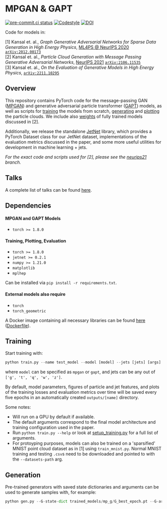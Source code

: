 # MPGAN & GAPT

[![pre-commit.ci status](https://results.pre-commit.ci/badge/github/rkansal47/MPGAN/main.svg)](https://results.pre-commit.ci/latest/github/rkansal47/MPGAN/main)
[![Codestyle](https://img.shields.io/badge/code%20style-black-000000.svg)](https://github.com/psf/black)
[![DOI](https://zenodo.org/badge/382939833.svg)](https://zenodo.org/badge/latestdoi/382939833)

Code for models in:


[1] Kansal et. al., *Graph Generative Adversarial Networks for Sparse Data Generation in High Energy Physics*, [ML4PS @ NeurIPS 2020](https://ml4physicalsciences.github.io/2020/) [`arXiv:2012.00173`](https://arxiv.org/abs/2012.00173) \
[2] Kansal et. al., *Particle Cloud Generation with Message Passing Generative Adversarial Networks*, [NeurIPS 2021](https://proceedings.neurips.cc/paper/2021/hash/c8512d142a2d849725f31a9a7a361ab9-Abstract.html) [`arXiv:2106.11535`](https://arxiv.org/abs/2106.11535) \
[3] Kansal et. al., *On the Evaluation of Generative Models in High Energy Physics*, [`arXiv:2211.10295`](https://arxiv.org/abs/2211.10295)


## Overview

This repository contains PyTorch code for the message-passing GAN ([MPGAN](mpgan/model.py)) and generative adversarial particle transformer ([GAPT]((gapt/model.py))) models, as well as scripts for [training](train.py) the models from scratch, [generating](gen.py) and [plotting](plotting.py) the particle clouds. 
We include also [weights](trained_models) of fully trained models discussed in [2]. 

Additionally, we release the standalone [JetNet](https://github.com/jet-net/JetNet) library, which provides a PyTorch Dataset class for our JetNet dataset, implementations of the evaluation metrics discussed in the paper, and some more useful utilities for development in machine learning + jets.

*For the exact code and scripts used for [2], please see the [neurips21](https://github.com/rkansal47/MPGAN/tree/neurips21) branch.*

## Talks

A complete list of talks can be found [here](https://www.raghavkansal.com/project/graph-gan/).

## Dependencies

#### MPGAN and GAPT Models

 - `torch >= 1.8.0`

#### Training, Plotting, Evaluation

 - `torch >= 1.8.0`
 - `jetnet >= 0.2.1`
 - `numpy >= 1.21.0`
 - `matplotlib`
 - `mplhep`

 Can be installed via `pip install -r requirements.txt`.

#### External models also require

 - `torch`
 - `torch_geometric`


A Docker image containing all necessary libraries can be found [here](https://gitlab-registry.nautilus.optiputer.net/raghsthebest/mnist-graph-gan:nov22) ([Dockerfile](Dockerfile)).


## Training

Start training with:

```python
python train.py --name test_model --model [model] --jets [jets] [args]  
```

where `model` can be specified as `mpgan` or `gapt`, and jets can be any out of `['g', 't', 'q', 'w', 'z']`.

By default, model parameters, figures of particle and jet features, and plots of the training losses and evaluation metrics over time will be saved every five epochs in an automatically created `outputs/[name]` directory.

Some notes:
 - Will run on a GPU by default if available. 
 - The default arguments correspond to the final model architecture and training configuration used in the paper. 
 - Run `python train.py --help` or look at [setup_training.py](setup_training.py) for a full list of arguments.
 - For protoyping purposes, models can also be trained on a 'sparsified' MNIST point cloud dataset as in [1] using `train_mnist.py`. Normal MNIST training and testing `.csv`s need to be downloaded and pointed to with the `--datasets-path` arg.


## Generation

Pre-trained generators with saved state dictionaries and arguments can be used to generate samples with, for example:

```python
python gen.py --G-state-dict trained_models/mp_g/G_best_epoch.pt --G-args trained_models/mp_g/args.txt --num-samples 50,000 --output-file trained_models/mp_g/gen_jets.npy
```
